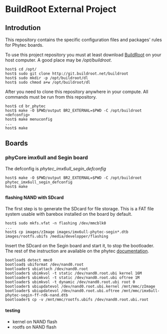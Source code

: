 # BuildRoot External Project
## Introdution
This repository contains the specific configuration files and packages' rules for Phytec boards.

To use this project repository you must at least download [BuildRoot](https://buildroot.org) on your
host computer. A good place may be */opt/buildroot*.

```
host$ cd /opt/
host$ sudo git clone http://git.buildroot.net/buildroot
host$ sudo mkdir -p /opt/buildroot/dl
host$ sudo chmod a+w /opt/buildroot/dl
```

After you need to clone this repository anywhere in your compute. All commands must be run from this repository.

```
host$ cd br_phytec
host$ make -O $PWD/output BR2_EXTERNAL=$PWD -C /opt/buildroot <defconfig>
host$ make menuconfig
...
host$ make
```

## Boards

### phyCore imx6ull and Segin board

The defconfig is *phytec_imx6ull_segin_defconfig*

```
host$ make -O $PWD/output BR2_EXTERNAL=$PWD -C /opt/buildroot phytec_imx6ull_segin_defconfig
host$ make
```

#### flashing NAND with SDcard

The first step is to generate the SDcard for file storage. This is a FAT file system usable with barebox installed on the board by default.

```
host$ sudo mkfs.vfat -n flashing /dev/mmcblk0
...
host$ cp images/zImage images/imx6ull-phytec-segin*.dtb images/rootfs.ubifs /media/developper/flashing
```

Insert the SDcard on the Segin board and start it, to stop the bootloader. The rest of the instruction are available on the phytec [documentation](https://www.phytec.de/cdocuments/?doc=K4DEHw#L844e-A6i-MX6ULULLBSPReferenceManual-BuildingtheBSP#L844e-A6i-MX6ULULLBSPReferenceManual-UpdatingNANDFlashfromSDCard).

```
bootload$ detect mmc0
bootload$ ubiformat /dev/nand0.root
bootloader$ ubiattach /dev/nand0.root
bootloader$ ubimkvol -t static /dev/nand0.root.ubi kernel 16M
bootloader$ ubimkvol -t static /dev/nand0.root.ubi oftree 1M
bootloader$ ubimkvol -t dynamic /dev/nand0.root.ubi root 0
bootloader$ ubiupdatevol /dev/nand0.root.ubi.kernel /mnt/mmc/zImage
bootloader$ ubiupdatevol /dev/nand0.root.ubi.oftree /mnt/mmc/imx6ull-phytec-segin-ff-rdk-nand.dtb
bootloader$ cp -v /mnt/mmc/rootfs.ubifs /dev/nand0.root.ubi.root
```

#### testing

 * kernel on NAND flash
 * rootfs on NAND flash
